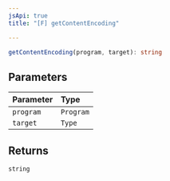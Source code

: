 ```yaml
---
jsApi: true
title: "[F] getContentEncoding"

---
```

```ts
getContentEncoding(program, target): string
```

## Parameters

| Parameter | Type |
| :------ | :------ |
| `program` | `Program` |
| `target` | `Type` |

## Returns

`string`
